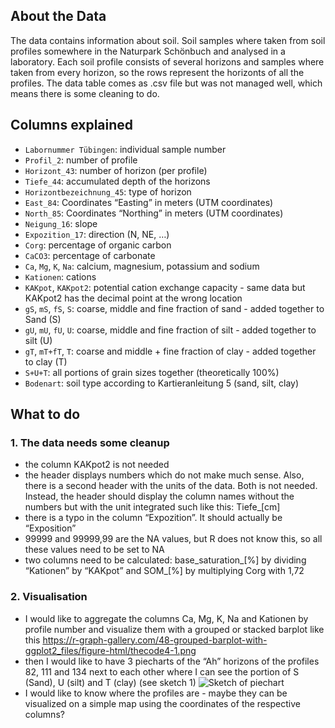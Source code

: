 ## About the Data

The data contains information about soil. Soil samples where taken from
soil profiles somewhere in the Naturpark Schönbuch and analysed in a
laboratory. Each soil profile consists of several horizons and samples
where taken from every horizon, so the rows represent the horizonts of
all the profiles. The data table comes as .csv file but was not managed
well, which means there is some cleaning to do.

## Columns explained

-   `Labornummer Tübingen`: individual sample number
-   `Profil_2`: number of profile
-   `Horizont_43`: number of horizon (per profile)
-   `Tiefe_44`: accumulated depth of the horizons
-   `Horizontbezeichnung_45`: type of horizon
-   `East_84`: Coordinates “Easting” in meters (UTM coordinates)
-   `North_85`: Coordinates “Northing” in meters (UTM coordinates)
-   `Neigung_16`: slope
-   `Expozition_17`: direction (N, NE, …)
-   `Corg`: percentage of organic carbon
-   `CaCO3`: percentage of carbonate
-   `Ca`, `Mg`, `K`, `Na`: calcium, magnesium, potassium and sodium
-   `Kationen`: cations
-   `KAKpot`, `KAKpot2`: potential cation exchange capacity - same data
    but KAKpot2 has the decimal point at the wrong location
-   `gS`, `mS`, `fS`, `S`: coarse, middle and fine fraction of sand -
    added together to Sand (S)
-   `gU`, `mU`, `fU`, `U`: coarse, middle and fine fraction of silt -
    added together to silt (U)
-   `gT`, `mT+fT`, `T`: coarse and middle + fine fraction of clay -
    added together to clay (T)
-   `S+U+T`: all portions of grain sizes together (theoretically 100%)
-   `Bodenart`: soil type according to Kartieranleitung 5 (sand, silt,
    clay)

## What to do

### 1. The data needs some cleanup

-   the column KAKpot2 is not needed
-   the header displays numbers which do not make much sense. Also,
    there is a second header with the units of the data. Both is not
    needed. Instead, the header should display the column names without
    the numbers but with the unit integrated such like this:
    Tiefe\_\[cm\]
-   there is a typo in the column “Expozition”. It should actually be
    “Exposition”
-   99999 and 99999,99 are the NA values, but R does not know this, so
    all these values need to be set to NA
-   two columns need to be calculated: base\_saturation\_\[%\] by
    dividing “Kationen” by “KAKpot” and SOM\_\[%\] by multiplying Corg
    with 1,72

### 2. Visualisation

-   I would like to aggregate the columns Ca, Mg, K, Na and Kationen by
    profile number and visualize them with a grouped or stacked barplot
    like this
    <https://r-graph-gallery.com/48-grouped-barplot-with-ggplot2_files/figure-html/thecode4-1.png>
-   then I would like to have 3 piecharts of the “Ah” horizons of the
    profiles 82, 111 and 134 next to each other where I can see the
    portion of S (Sand), U (silt) and T (clay) (see sketch 1) ![Sketch
    of piechart](/Projects/timow98/sketch_1.jpg)
-   I would like to know where the profiles are - maybe they can be
    visualized on a simple map using the coordinates of the respective
    columns?
